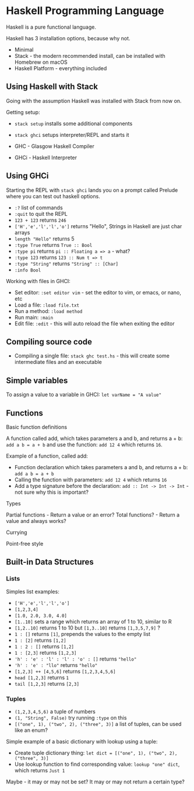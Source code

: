 # Haskell Programming Language

Haskell is a pure functional language.

Haskell has 3 installation options, because why not.

* Minimal
* Stack - the modern recommended install, can be installed with Homebrew on macOS
* Haskell Platform - everything included

## Using Haskell with Stack

Going with the assumption Haskell was installed with Stack from now on.

Getting setup:

* `stack setup` installs some additional components
* `stack ghci` setups interpreter/REPL and starts it

* GHC - Glasgow Haskell Compiler
* GHCi - Haskell Interpreter

## Using GHCi

Starting the REPL with `stack ghci` lands you on a prompt called Prelude where you can test out haskell options.

* `:?` list of commands
* `:quit` to quit the REPL
* `123 + 123` returns `246`
* `['H','e','l','l','o']` returns "Hello", Strings in Haskell are just char arrays
* `length "Hello"` returns 5
* `:type True` returns `True :: Bool`
* `:type pi` returns `pi :: Floating a => a` - what?
* `:type 123` returns `123 :: Num t => t`
* `:type "String"` returns `"String" :: [Char]`
* `:info Bool`

Working with files in GHCI:

* Set editor: `:set editor vim` - set the editor to vim, or emacs, or nano, etc
* Load a file: `:load file.txt`
* Run a method: `:load method`
* Run main: `:main`
* Edit file: `:edit` - this will auto reload the file when exiting the editor

## Compiling source code

* Compiling a single file: `stack ghc test.hs` - this will create some intermediate files and an executable

## Simple variables

To assign a value to a variable in GHCI: `let varName = "A value"`

## Functions

Basic function definitions

A function called add, which takes parameters a and b, and returns a + b: `add a b = a + b` and use the function: `add 12 4` which returns `16`.

Example of a function, called add:

* Function declaration which takes parameters a and b, and returns a + b: `add a b = a + b`
* Calling the function with parameters: `add 12 4` which returns `16`
* Add a type signature before the declaration: `add :: Int -> Int -> Int` - not sure why this is important?

Types

Partial functions - Return a value or an error?
Total functions? - Return a value and always works?

Currying

Point-free style

## Built-in Data Structures

### Lists

Simples list examples:

* `['H','e','l','l','o']`
* `[1,2,3,4]`
* `[1.0, 2.0, 3.0, 4.0]`
* `[1..10]` sets a range which returns an array of 1 to 10, similar to R
* `[1,2..10]` returns 1 to 10 but `[1,3..10]` returns `[1,3,5,7,9]` ?
* `1 : []` returns `[1]`, prepends the values to the empty list
* `1 : [2]` returns `[1,2]`
* `1 : 2 : []` returns `[1,2]`
* `1 : [2,3]` returns `[1,2,3]`
* `'h' : 'e' : 'l' : 'l' : 'o' : []` returns `"hello"`
* `'h' : 'e' : "llo"` returns `"hello"`
* `[1,2,3] ++ [4,5,6]` returns `[1,2,3,4,5,6]`
* `head [1,2,3]` returns `1`
* `tail [1,2,3]` returns `[2,3]`

### Tuples

* `(1,2,3,4,5,6)` a tuple of numbers
* `(1, "String", False)` try running `:type` on this
* `[("one", 1), ("two", 2), ("three", 3)]` a list of tuples, can be used like an enum?

Simple example of a basic dictionary with lookup using a tuple:

* Create tuple dictionary thing: `let dict = [("one", 1), ("two", 2), ("three", 3)]`
* Use lookup function to find corresponding value: `lookup "one" dict`, which returns `Just 1`

Maybe - it may or may not be set? It may or may not return a certain type?
